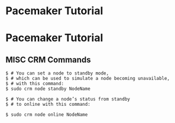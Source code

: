 # Pacemaker Tutorial


# Pacemaker Tutorial

## MISC CRM Commands

```console
$ # You can set a node to standby mode, 
$ # which can be used to simulate a node becoming unavailable,
$ # with this command:
$ sudo crm node standby NodeName
 
$ # You can change a node’s status from standby 
$ # to online with this command:

$ sudo crm node online NodeName
```
